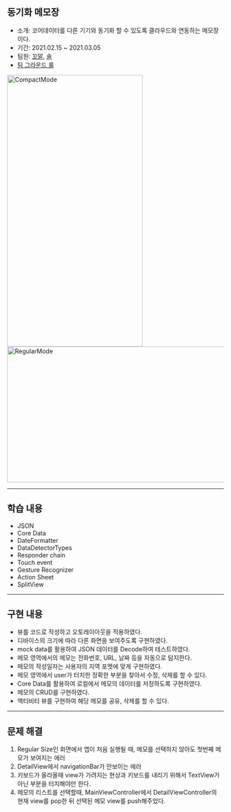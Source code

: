 ## 동기화 메모장
- 소개: 코어데이터를 다른 기기와 동기화 할 수 있도록 클라우드와 연동하는 메모장이다.
- 기간: 2021.02.15 ~ 2021.03.05
- 팀원: [꼬말](https://github.com/hakju), [솔](https://github.com/soleJin)
- [팀 그라운드 룰](https://github.com/hakju/ios-cloud-notes/blob/main/GroundRule.md)
<p>
 <img src = "https://user-images.githubusercontent.com/50835836/117425115-72eebd00-af5d-11eb-8cd4-9ea4664a5bba.gif" alt = "CompactMode" width = "315" height = "630">
 <img src = "https://user-images.githubusercontent.com/50835836/117425221-90bc2200-af5d-11eb-8f9d-3586aaf2aad5.gif" alt = "RegularMode" width = "630" height = "315">
</p>

---

## 학습 내용
- JSON
- Core Data
- DateFormatter
- DataDetectorTypes
- Responder chain
- Touch event
- Gesture Recognizer
- Action Sheet
- SplitView

 
---

## 구현 내용
 - 뷰를 코드로 작성하고 오토레이아웃을 적용하였다.
 - 디바이스의 크기에 따라 다른 화면을 보여주도록 구현하였다.
 - mock data를 활용하여 JSON 데이터를 Decode하여 테스트하였다.
 - 메모 영역에서의 메모는 전화번호, URL, 날짜 등을 자동으로 탐지한다.
 - 메모의 작성일자는 사용자의 지역 포멧에 맞게 구현하였다.
 - 메모 영역에서 user가 터치한 정확한 부분을 찾아서 수정, 삭제를 할 수 있다.
 - Core Data를 활용하여 로컬에서 메모의 데이터를 저장하도록 구현하였다.
 - 메모의 CRUD를 구현하였다.
 - 액티비티 뷰를 구현하여 해당 메모를 공유, 삭제를 할 수 있다.
 
---

## 문제 해결
1. Regular Size인 화면에서 앱이 처음 실행될 때, 메모를 선택하지 않아도 첫번째 메모가 보여지는 에러
2. DetailView에서 navigationBar가 안보이는 에러
3. 키보드가 올라올때 view가 가려지는 현상과 키보드를 내리기 위해서 TextView가 아닌 부분을 터치해야만 한다.
4. 메모의 리스트를 선택할때, MainViewController에서 DetailViewController의 현재 view를 pop한 뒤 선택된 메모 view를 push해주었다.
